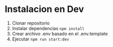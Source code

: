 # Instalacion en Dev

1. Clonar repositorio
2. Instalar dependencias ```npm install```
3. Crear archivo .env basado en el .env.template
4. Ejecutar ```npm run start:dev```